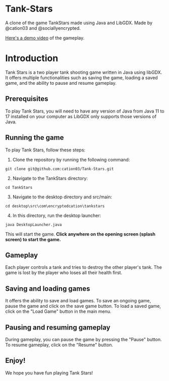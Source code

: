 # Tank-Stars
A clone of the game TankStars made using Java and LibGDX. Made by @cation03 and @sociallyencrypted.

[Here's a demo video](https://drive.google.com/file/d/14wPjZ01MBljcJiVrfiTz4mg5fqLQqahz/view?usp=sharing) of the gameplay.

# Introduction
Tank Stars is a two player tank shooting game written in Java using libGDX. It offers multiple functionalities such as saving the game, loading a saved game, and the ability to pause and resume gameplay.

## Prerequisites
To play Tank Stars, you will need to have any version of Java from Java 11 to 17 installed on your computer as LibGDX only supports those versions of Java.

## Running the game
To play Tank Stars, follow these steps:

1. Clone the repository by running the following command:

`git clone git@github.com:cation03/Tank-Stars.git`

2. Navigate to the TankStars directory:

```cd TankStars```

3. Navigate to the desktop directory and src/main:

`cd desktop\src\com\encryptedcation\tankstars`

4. In this directory, run the desktop launcher:

`java DesktopLauncher.java`

This will start the game. **Click anywhere on the opening screen (splash screen) to start the game.**

## Gameplay
Each player controls a tank and tries to destroy the other player's tank. The game is lost by the player who loses all their health first.

## Saving and loading games
It offers the ability to save and load games. To save an ongoing game, pause the game and click on the save game button. To load a saved game, click on the "Load Game" button in the main menu.

## Pausing and resuming gameplay
During gameplay, you can pause the game by pressing the "Pause" button. To resume gameplay, click on the "Resume" button.

## Enjoy!
We hope you have fun playing Tank Stars!
